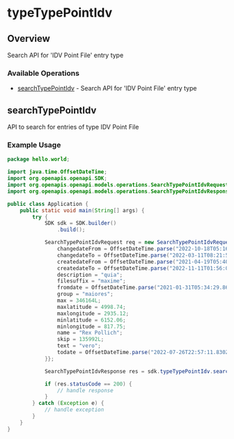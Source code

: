 # typeTypePointIdv

## Overview

Search API for 'IDV Point File' entry type

### Available Operations

* [searchTypePointIdv](#searchtypepointidv) - Search API for 'IDV Point File' entry type

## searchTypePointIdv

API to search for entries of type IDV Point File

### Example Usage

```java
package hello.world;

import java.time.OffsetDateTime;
import org.openapis.openapi.SDK;
import org.openapis.openapi.models.operations.SearchTypePointIdvRequest;
import org.openapis.openapi.models.operations.SearchTypePointIdvResponse;

public class Application {
    public static void main(String[] args) {
        try {
            SDK sdk = SDK.builder()
                .build();

            SearchTypePointIdvRequest req = new SearchTypePointIdvRequest() {{
                changedateFrom = OffsetDateTime.parse("2022-10-18T05:16:16.243Z");
                changedateTo = OffsetDateTime.parse("2022-03-11T08:21:58.068Z");
                createdateFrom = OffsetDateTime.parse("2021-04-19T05:40:22.978Z");
                createdateTo = OffsetDateTime.parse("2022-11-11T01:56:03.304Z");
                description = "quia";
                filesuffix = "maxime";
                fromdate = OffsetDateTime.parse("2021-01-31T05:34:29.866Z");
                group = "maiores";
                max = 346164L;
                maxlatitude = 4998.74;
                maxlongitude = 2935.12;
                minlatitude = 6152.06;
                minlongitude = 817.75;
                name = "Rex Pollich";
                skip = 135992L;
                text = "vero";
                todate = OffsetDateTime.parse("2022-07-26T22:57:11.830Z");
            }};            

            SearchTypePointIdvResponse res = sdk.typeTypePointIdv.searchTypePointIdv(req);

            if (res.statusCode == 200) {
                // handle response
            }
        } catch (Exception e) {
            // handle exception
        }
    }
}
```
